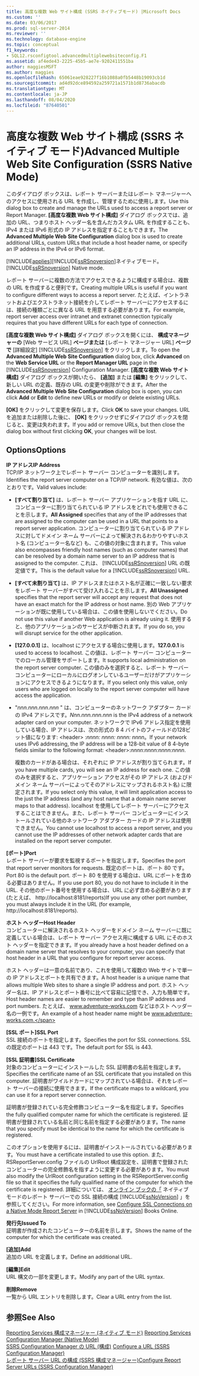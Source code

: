 ```yaml
---
title: 高度な複数 Web サイト構成 (SSRS ネイティブモード) |Microsoft Docs
ms.custom: ''
ms.date: 03/06/2017
ms.prod: sql-server-2014
ms.reviewer: ''
ms.technology: database-engine
ms.topic: conceptual
f1_keywords:
- SQL12.rsconfigtool.advancedmultiplewebsiteconfig.F1
ms.assetid: af4ede43-2225-45b5-ae7e-9202411551ba
author: maggiesMSFT
ms.author: maggies
ms.openlocfilehash: 65061eae928227f16b1088a0fb5448b19093cb1d
ms.sourcegitcommit: ad4d92dce894592a259721a1571b1d8736abacdb
ms.translationtype: MT
ms.contentlocale: ja-JP
ms.lasthandoff: 08/04/2020
ms.locfileid: "87640501"
---
```

# <a name="advanced-multiple-web-site-configuration-ssrs-native-mode"></a><span data-ttu-id="a05ad-102">高度な複数 Web サイト構成 (SSRS ネイティブ モード)</span><span class="sxs-lookup"><span data-stu-id="a05ad-102">Advanced Multiple Web Site Configuration (SSRS Native Mode)</span></span>
  <span data-ttu-id="a05ad-103">このダイアログ ボックスは、レポート サーバーまたはレポート マネージャーへのアクセスに使用される URL を作成し、管理するために使用します。</span><span class="sxs-lookup"><span data-stu-id="a05ad-103">Use this dialog box to create and manage the URLs used to access a report server or Report Manager.</span></span> <span data-ttu-id="a05ad-104">**[高度な複数 Web サイト構成]** ダイアログ ボックスでは、追加の URL、つまりホスト ヘッダー名を含んだカスタム URL を作成することも、IPv4 または IPv6 形式の IP アドレスを指定することもできます。</span><span class="sxs-lookup"><span data-stu-id="a05ad-104">The **Advanced Multiple Web Site Configuration** dialog box is used to create additional URLs, custom URLs that include a host header name, or specify an IP address in the IPv4 or IPv6 format.</span></span>  
  
 [!INCLUDE[applies](../../includes/applies-md.md)]<span data-ttu-id="a05ad-105">[!INCLUDE[ssRSnoversion](../../includes/ssrsnoversion-md.md)]ネイティブモード。</span><span class="sxs-lookup"><span data-stu-id="a05ad-105">[!INCLUDE[ssRSnoversion](../../includes/ssrsnoversion-md.md)] Native mode.</span></span>  
  
 <span data-ttu-id="a05ad-106">レポート サーバーに複数の方法でアクセスできるように構成する場合は、複数の URL を作成すると便利です。</span><span class="sxs-lookup"><span data-stu-id="a05ad-106">Creating multiple URLs is useful if you want to configure different ways to access a report server.</span></span> <span data-ttu-id="a05ad-107">たとえば、イントラネットおよびエクストラネット接続を介してレポート サーバーにアクセスするには、接続の種類ごとに異なる URL を用意する必要があります。</span><span class="sxs-lookup"><span data-stu-id="a05ad-107">For example, report server access over intranet and extranet connection typically requires that you have different URLs for each type of connection.</span></span>  
  
 <span data-ttu-id="a05ad-108">**[高度な複数 Web サイト構成]** ダイアログ ボックスを開くには、 **構成マネージャーの** [Web サービス URL] **ページまたは** [レポート マネージャー URL] **ページで** [詳細設定] [!INCLUDE[ssRSnoversion](../../includes/ssrsnoversion-md.md)] をクリックします。</span><span class="sxs-lookup"><span data-stu-id="a05ad-108">To open the **Advanced Multiple Web Site Configuration** dialog box, click **Advanced** on the **Web Service URL** or the **Report Manager URL** page in the [!INCLUDE[ssRSnoversion](../../includes/ssrsnoversion-md.md)] Configuration Manager.</span></span> <span data-ttu-id="a05ad-109">**[高度な複数 Web サイト構成]** ダイアログ ボックスが開いたら、 **[追加]** または **[編集]** をクリックして、新しい URL の定義、既存の URL の変更や削除ができます。</span><span class="sxs-lookup"><span data-stu-id="a05ad-109">After the **Advanced Multiple Web Site Configuration** dialog box is open, you can click **Add** or **Edit** to define new URLs or modify or delete existing URLs.</span></span>  
  
 <span data-ttu-id="a05ad-110">**[OK]** をクリックして変更を保存します。</span><span class="sxs-lookup"><span data-stu-id="a05ad-110">Click **OK** to save your changes.</span></span> <span data-ttu-id="a05ad-111">URL を追加または削除した後に、 **[OK]** をクリックせずにダイアログ ボックスを閉じると、変更は失われます。</span><span class="sxs-lookup"><span data-stu-id="a05ad-111">If you add or remove URLs, but then close the dialog box without first clicking **OK**, your changes will be lost.</span></span>  
  
## <a name="options"></a><span data-ttu-id="a05ad-112">Options</span><span class="sxs-lookup"><span data-stu-id="a05ad-112">Options</span></span>  
 <span data-ttu-id="a05ad-113">**IP アドレス**</span><span class="sxs-lookup"><span data-stu-id="a05ad-113">**IP Address**</span></span>  
 <span data-ttu-id="a05ad-114">TCP/IP ネットワーク上でレポート サーバー コンピューターを識別します。</span><span class="sxs-lookup"><span data-stu-id="a05ad-114">Identifies the report server computer on a TCP/IP network.</span></span> <span data-ttu-id="a05ad-115">有効な値は、次のとおりです。</span><span class="sxs-lookup"><span data-stu-id="a05ad-115">Valid values include:</span></span>  
  
-   <span data-ttu-id="a05ad-116">**[すべて割り当て]** は、レポート サーバー アプリケーションを指す URL に、コンピューターに割り当てられている IP アドレスをどれでも使用できることを示します。</span><span class="sxs-lookup"><span data-stu-id="a05ad-116">**All Assigned** specifies that any of the IP addresses that are assigned to the computer can be used in a URL that points to a report server application.</span></span> <span data-ttu-id="a05ad-117">コンピューターに割り当てられている IP アドレスに対してドメイン ネーム サーバーによって解決されるわかりやすいホスト名 (コンピューター名など) も、この値の対象に含まれます。</span><span class="sxs-lookup"><span data-stu-id="a05ad-117">This value also encompasses friendly host names (such as computer names) that can be resolved by a domain name server to an IP address that is assigned to the computer.</span></span> <span data-ttu-id="a05ad-118">これは、 [!INCLUDE[ssRSnoversion](../../includes/ssrsnoversion-md.md)] URL の既定値です。</span><span class="sxs-lookup"><span data-stu-id="a05ad-118">This is the default value for a [!INCLUDE[ssRSnoversion](../../includes/ssrsnoversion-md.md)] URL.</span></span>  
  
-   <span data-ttu-id="a05ad-119">**[すべて未割り当て]** は、IP アドレスまたはホスト名が正確に一致しない要求をレポート サーバーがすべて受け入れることを示します。</span><span class="sxs-lookup"><span data-stu-id="a05ad-119">**All Unassigned** specifies that the report server will accept any request that does not have an exact match for the IP address or host name.</span></span> <span data-ttu-id="a05ad-120">別の Web アプリケーションが既に使用している場合は、この値を使用しないでください。</span><span class="sxs-lookup"><span data-stu-id="a05ad-120">Do not use this value if another Web application is already using it.</span></span> <span data-ttu-id="a05ad-121">使用すると、他のアプリケーションのサービスが中断されます。</span><span class="sxs-lookup"><span data-stu-id="a05ad-121">If you do so, you will disrupt service for the other application.</span></span>  
  
-   <span data-ttu-id="a05ad-122">**[127.0.0.1]** は、localhost にアクセスする場合に使用します。</span><span class="sxs-lookup"><span data-stu-id="a05ad-122">**127.0.0.1** is used to access to localhost.</span></span> <span data-ttu-id="a05ad-123">この値は、レポート サーバー コンピューターでのローカル管理をサポートします。</span><span class="sxs-lookup"><span data-stu-id="a05ad-123">It supports local administration on the report server computer.</span></span> <span data-ttu-id="a05ad-124">この値のみを選択すると、レポート サーバー コンピューターにローカルにログオンしているユーザーだけがアプリケーションにアクセスできるようになります。</span><span class="sxs-lookup"><span data-stu-id="a05ad-124">If you select only this value, only users who are logged on locally to the report server computer will have access the application.</span></span>  
  
-   <span data-ttu-id="a05ad-125">"*nnn.nnn.nnn.nnn* " は、コンピューターのネットワーク アダプター カードの IPv4 アドレスです。</span><span class="sxs-lookup"><span data-stu-id="a05ad-125">*Nnn.nnn.nnn.nnn* is the IPv4 address of a network adapter card on your computer.</span></span> <span data-ttu-id="a05ad-126">ネットワークで IPv6 アドレス指定を使用している場合、IP アドレスは、次の形式の 8 4 バイトのフィールドの128ビット値になります: \<header> :*nnnn: nnnn: nnnn: nnnn*。</span><span class="sxs-lookup"><span data-stu-id="a05ad-126">If your network uses IPv6 addressing, the IP address will be a 128-bit value of 8 4-byte fields similar to the following format: \<header>:*nnnn:nnnn:nnnn:nnnn*.</span></span>  
  
     <span data-ttu-id="a05ad-127">複数のカードがある場合は、それぞれに IP アドレスが割り当てられます。</span><span class="sxs-lookup"><span data-stu-id="a05ad-127">If you have multiple cards, you will see an IP address for each one.</span></span> <span data-ttu-id="a05ad-128">この値のみを選択すると、アプリケーション アクセスがその IP アドレス (およびドメイン ネーム サーバーによってそのアドレスにマップされるホスト名) に限定されます。</span><span class="sxs-lookup"><span data-stu-id="a05ad-128">If you select only this value, it will limit application access to the just the IP address (and any host name that a domain name server maps to that address).</span></span> <span data-ttu-id="a05ad-129">localhost を使用してレポート サーバーにアクセスすることはできません。また、レポート サーバー コンピューターにインストールされている他のネットワーク アダプター カードの IP アドレスは使用できません。</span><span class="sxs-lookup"><span data-stu-id="a05ad-129">You cannot use localhost to access a report server, and you cannot use the IP addresses of other network adapter cards that are installed on the report server computer.</span></span>  
  
 <span data-ttu-id="a05ad-130">**[ポート]**</span><span class="sxs-lookup"><span data-stu-id="a05ad-130">**Port**</span></span>  
 <span data-ttu-id="a05ad-131">レポート サーバーが要求を監視するポートを指定します。</span><span class="sxs-lookup"><span data-stu-id="a05ad-131">Specifies the port that report server monitors for requests.</span></span> <span data-ttu-id="a05ad-132">既定のポートは、ポート 80 です。</span><span class="sxs-lookup"><span data-stu-id="a05ad-132">Port 80 is the default port.</span></span> <span data-ttu-id="a05ad-133">ポート 80 を使用する場合は、URL にポートを含める必要はありません。</span><span class="sxs-lookup"><span data-stu-id="a05ad-133">If you use port 80, you do not have to include it in the URL.</span></span> <span data-ttu-id="a05ad-134">その他のポート番号を使用する場合は、URL に必ず含める必要があります (たとえば、 http://localhost:8181/reports)</span><span class="sxs-lookup"><span data-stu-id="a05ad-134">If you use any other port number, you must always include it in the URL (for example, http://localhost:8181/reports).</span></span>  
  
 <span data-ttu-id="a05ad-135">**ホスト ヘッダー**</span><span class="sxs-lookup"><span data-stu-id="a05ad-135">**Host Header**</span></span>  
 <span data-ttu-id="a05ad-136">コンピューターに解決されるホスト ヘッダーをドメイン ネーム サーバーに既に定義している場合は、レポート サーバー アクセス用に構成する URL にそのホスト ヘッダーを指定できます。</span><span class="sxs-lookup"><span data-stu-id="a05ad-136">If you already have a host header defined on a domain name server that resolves to your computer, you can specify that host header in a URL that you configure for report server access.</span></span>  
  
 <span data-ttu-id="a05ad-137">ホスト ヘッダーは一意の名前であり、これを使用して複数の Web サイトで単一の IP アドレスとポートを共有できます。</span><span class="sxs-lookup"><span data-stu-id="a05ad-137">A host header is a unique name that allows multiple Web sites to share a single IP address and port.</span></span> <span data-ttu-id="a05ad-138">ホスト ヘッダー名は、IP アドレスとポート番号に比べて容易に記憶でき、入力も簡単です。</span><span class="sxs-lookup"><span data-stu-id="a05ad-138">Host header names are easier to remember and type than IP address and port numbers.</span></span> <span data-ttu-id="a05ad-139">たとえば、 www.adventure-works.com などはホスト ヘッダー名の一例です。</span><span class="sxs-lookup"><span data-stu-id="a05ad-139">An example of a host header name might be www.adventure-works.com.</span></span>  
  
 <span data-ttu-id="a05ad-140">**[SSL ポート]**</span><span class="sxs-lookup"><span data-stu-id="a05ad-140">**SSL Port**</span></span>  
 <span data-ttu-id="a05ad-141">SSL 接続のポートを指定します。</span><span class="sxs-lookup"><span data-stu-id="a05ad-141">Specifies the port for SSL connections.</span></span> <span data-ttu-id="a05ad-142">SSL の既定のポートは 443 です。</span><span class="sxs-lookup"><span data-stu-id="a05ad-142">The default port for SSL is 443.</span></span>  
  
 <span data-ttu-id="a05ad-143">**[SSL 証明書]**</span><span class="sxs-lookup"><span data-stu-id="a05ad-143">**SSL Certificate**</span></span>  
 <span data-ttu-id="a05ad-144">対象のコンピューターにインストールした SSL 証明書の名前を指定します。</span><span class="sxs-lookup"><span data-stu-id="a05ad-144">Specifies the certificate name of an SSL certificate that you installed on this computer.</span></span> <span data-ttu-id="a05ad-145">証明書がワイルドカードにマップされている場合は、それをレポート サーバーの接続に使用できます。</span><span class="sxs-lookup"><span data-stu-id="a05ad-145">If the certificate maps to a wildcard, you can use it for a report server connection.</span></span>  
  
 <span data-ttu-id="a05ad-146">証明書が登録されている完全修飾コンピューター名を指定します。</span><span class="sxs-lookup"><span data-stu-id="a05ad-146">Specifies the fully qualified computer name for which the certificate is registered.</span></span> <span data-ttu-id="a05ad-147">証明書が登録されている名前と同じ名前を指定する必要があります。</span><span class="sxs-lookup"><span data-stu-id="a05ad-147">The name that you specify must be identical to the name for which the certificate is registered.</span></span>  
  
 <span data-ttu-id="a05ad-148">このオプションを使用するには、証明書がインストールされている必要があります。</span><span class="sxs-lookup"><span data-stu-id="a05ad-148">You must have a certificate installed to use this option.</span></span> <span data-ttu-id="a05ad-149">また、RSReportServer.config ファイルの UrlRoot 構成設定を、証明書で登録されたコンピューターの完全修飾名を指すように変更する必要があります。</span><span class="sxs-lookup"><span data-stu-id="a05ad-149">You must also modify the UrlRoot configuration setting in the RSReportServer.config file so that it specifies the fully qualified name of the computer for which the certificate is registered.</span></span> <span data-ttu-id="a05ad-150">詳細については、 [オンライン ブックの「](../../reporting-services/security/configure-ssl-connections-on-a-native-mode-report-server.md) ネイティブ モードのレポート サーバーでの SSL 接続の構成 [!INCLUDE[ssNoVersion](../../includes/ssnoversion-md.md)] 」を参照してください。</span><span class="sxs-lookup"><span data-stu-id="a05ad-150">For more information, see [Configure SSL Connections on a Native Mode Report Server](../../reporting-services/security/configure-ssl-connections-on-a-native-mode-report-server.md) in [!INCLUDE[ssNoVersion](../../includes/ssnoversion-md.md)] Books Online.</span></span>  
  
 <span data-ttu-id="a05ad-151">**発行先**</span><span class="sxs-lookup"><span data-stu-id="a05ad-151">**Issued To**</span></span>  
 <span data-ttu-id="a05ad-152">証明書が作成されたコンピューターの名前を示します。</span><span class="sxs-lookup"><span data-stu-id="a05ad-152">Shows the name of the computer for which the certificate was created.</span></span>  
  
 <span data-ttu-id="a05ad-153">**[追加]**</span><span class="sxs-lookup"><span data-stu-id="a05ad-153">**Add**</span></span>  
 <span data-ttu-id="a05ad-154">追加の URL を定義します。</span><span class="sxs-lookup"><span data-stu-id="a05ad-154">Define an additional URL.</span></span>  
  
 <span data-ttu-id="a05ad-155">**[編集]**</span><span class="sxs-lookup"><span data-stu-id="a05ad-155">**Edit**</span></span>  
 <span data-ttu-id="a05ad-156">URL 構文の一部を変更します。</span><span class="sxs-lookup"><span data-stu-id="a05ad-156">Modify any part of the URL syntax.</span></span>  
  
 <span data-ttu-id="a05ad-157">**削除**</span><span class="sxs-lookup"><span data-stu-id="a05ad-157">**Remove**</span></span>  
 <span data-ttu-id="a05ad-158">一覧から URL エントリを削除します。</span><span class="sxs-lookup"><span data-stu-id="a05ad-158">Clear a URL entry from the list.</span></span>  
  
## <a name="see-also"></a><span data-ttu-id="a05ad-159">参照</span><span class="sxs-lookup"><span data-stu-id="a05ad-159">See Also</span></span>  
 <span data-ttu-id="a05ad-160">[Reporting Services 構成マネージャー &#40;ネイティブ モード&#41;](../../../2014/sql-server/install/reporting-services-configuration-manager-native-mode.md) </span><span class="sxs-lookup"><span data-stu-id="a05ad-160">[Reporting Services Configuration Manager &#40;Native Mode&#41;](../../../2014/sql-server/install/reporting-services-configuration-manager-native-mode.md) </span></span>  
 <span data-ttu-id="a05ad-161">[SSRS Configuration Manager の URL &#40;構成&#41;](../../reporting-services/install-windows/configure-a-url-ssrs-configuration-manager.md) </span><span class="sxs-lookup"><span data-stu-id="a05ad-161">[Configure a URL  &#40;SSRS Configuration Manager&#41;](../../reporting-services/install-windows/configure-a-url-ssrs-configuration-manager.md) </span></span>  
 [<span data-ttu-id="a05ad-162">レポート サーバー URL の構成 &#40;SSRS 構成マネージャー&#41;</span><span class="sxs-lookup"><span data-stu-id="a05ad-162">Configure Report Server URLs  &#40;SSRS Configuration Manager&#41;</span></span>](../../reporting-services/install-windows/configure-report-server-urls-ssrs-configuration-manager.md)  
  
  
